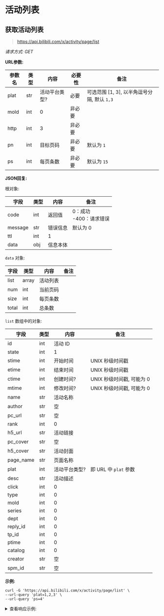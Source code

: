 # 活动列表

## 获取活动列表

> https://api.bilibili.com/x/activity/page/list

*请求方式: GET*

**URL参数:**

| 参数名 | 类型 | 内容     | 必要性 | 备注 |
| ------ | ---- | -------- | ------ | ---- |
| plat   | str | 活动平台类型? | 必要 | 可选范围 [1, 3], 以半角逗号分隔, 默认 `1,3` |
| mold   | int | 0 | 非必要 | |
| http   | int | 3 | 非必要 | |
| pn     | int | 目标页码 | 非必要 | 默认为 `1` |
| ps     | int | 每页条数 | 非必要 | 默认为 `15` |

**JSON回复:**

根对象:

| 字段 | 类型 | 内容 | 备注 |
| - | - | - | - |
| code | int | 返回值 | 0：成功<br />-400：请求错误 |
| message | str | 错误信息 | 默认为 0 |
| ttl | int | 1 |  |
| data | obj | 信息本体 |  |

`data` 对象:

| 字段 | 类型 | 内容 | 备注 |
| - | - | - | - |
| list | array | 活动列表 |  |
| num | int | 当前页码 |  |
| size | int | 每页条数 |  |
| total | int | 总条数 |  |

`list` 数组中的对象:

| 字段 | 类型 | 内容 | 备注 |
| - | - | - | - |
| id | int | 活动 ID |  |
| state | int | 1 | |
| stime | int | 开始时间 | UNIX 秒级时间戳 |
| etime | int | 结束时间 | UNIX 秒级时间戳 |
| ctime | int | 创建时间? | UNIX 秒级时间戳, 可能为 0 |
| mtime | int | 修改时间? | UNIX 秒级时间戳, 可能为 0 |
| name | str | 活动名称 |  |
| author | str | 空 ||
| pc_url | str | 空 ||
| rank | int | 0 |  |
| h5_url | str | 活动链接 |  |
| pc_cover | str | 空 |  |
| h5_cover | str | 活动封面 |  |
| page_name | str | 页面名称 |  |
| plat | int | 活动平台类型? | 即 URL 中 `plat` 参数 |
| desc | str | 活动描述 |  |
| click | int | 0 |  |
| type | int | 0 |  |
| mold | int | 0 |  |
| series | int | 0 |  |
| dept | int | 0 |  |
| reply_id | int | 0 |  |
| tp_id | int | 0 |  |
| ptime | int | 0 |  |
| catalog | int | 0 |  |
| creator | str | 空 |  |
| spm_id | str | 空 |  |

**示例:**

```shell
curl -G 'https://api.bilibili.com/x/activity/page/list' \
--url-query 'plat=1,2,3' \
--url-query 'ps=4'
```

<details>
<summary>查看响应示例:</summary>

```json
{
  "code": 0,
  "message": "0",
  "ttl": 1,
  "data": {
    "list": [
      {
        "id": 207,
        "state": 1,
        "stime": 1723262400,
        "etime": 1724774399,
        "ctime": 0,
        "mtime": 0,
        "name": "原神fes2024",
        "author": "",
        "pc_url": "",
        "rank": 0,
        "h5_url": "https://www.bilibili.com/blackboard/era/DK8i0NS7fxwcLBgm.html",
        "pc_cover": "",
        "h5_cover": "https://i0.hdslb.com/bfs/activity-plat/static/d32c2bb79f59192cb072d7bf79b61c6d/In2tYOLFTZ.png",
        "page_name": "原神fes2024",
        "plat": 2,
        "desc": "",
        "click": 0,
        "type": 0,
        "mold": 0,
        "series": 0,
        "dept": 0,
        "reply_id": 0,
        "tp_id": 0,
        "ptime": 0,
        "catalog": 0,
        "creator": "",
        "spm_id": ""
      },
      {
        "id": 210,
        "state": 1,
        "stime": 1723219200,
        "etime": 1725983999,
        "ctime": 0,
        "mtime": 0,
        "name": "暗区突围端游海外版全员夺金冲榜挑战赛",
        "author": "",
        "pc_url": "",
        "rank": 0,
        "h5_url": "https://www.bilibili.com/blackboard/era/UP8CZSTfboDVZuGr.html",
        "pc_cover": "",
        "h5_cover": "https://i0.hdslb.com/bfs/activity-plat/static/f9a67e268d55d029e6b27d81246fc59a/LPN9dlcRlW.png",
        "page_name": "暗区突围端游海外版全员夺金冲榜挑战赛",
        "plat": 2,
        "desc": "",
        "click": 0,
        "type": 0,
        "mold": 0,
        "series": 0,
        "dept": 0,
        "reply_id": 0,
        "tp_id": 0,
        "ptime": 0,
        "catalog": 0,
        "creator": "",
        "spm_id": ""
      },
      {
        "id": 199,
        "state": 1,
        "stime": 1723089600,
        "etime": 1725897599,
        "ctime": 0,
        "mtime": 0,
        "name": "剑与远征：启程公测创作者激励",
        "author": "",
        "pc_url": "",
        "rank": 0,
        "h5_url": "https://www.bilibili.com/blackboard/era/HkHatvvW9nJZXEMh.html",
        "pc_cover": "",
        "h5_cover": "https://i0.hdslb.com/bfs/activity-plat/static/7785e7ecb0434c85530b92e3586f32ff/CgKENr0ftC.jpeg",
        "page_name": "剑与远征：启程公测创作者激励",
        "plat": 2,
        "desc": "",
        "click": 0,
        "type": 0,
        "mold": 0,
        "series": 0,
        "dept": 0,
        "reply_id": 0,
        "tp_id": 0,
        "ptime": 0,
        "catalog": 0,
        "creator": "",
        "spm_id": ""
      },
      {
        "id": 203,
        "state": 1,
        "stime": 1723089600,
        "etime": 1724255999,
        "ctime": 0,
        "mtime": 0,
        "name": "王者荣耀新英雄少司缘创作激励",
        "author": "",
        "pc_url": "",
        "rank": 0,
        "h5_url": "https://www.bilibili.com/blackboard/era/g0gn2j4ZENrCLYLn.html",
        "pc_cover": "",
        "h5_cover": "https://i0.hdslb.com/bfs/activity-plat/static/a99ba278036e9fbfa81b9100d13d9e7e/9UHZg6r0Y5.jpg",
        "page_name": "王者荣耀新英雄少司缘创作激励",
        "plat": 2,
        "desc": "",
        "click": 0,
        "type": 0,
        "mold": 0,
        "series": 0,
        "dept": 0,
        "reply_id": 0,
        "tp_id": 0,
        "ptime": 0,
        "catalog": 0,
        "creator": "",
        "spm_id": ""
      }
    ],
    "num": 1,
    "size": 4,
    "total": 5391
  }
}
```

</details>
